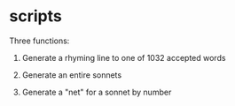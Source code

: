 # scripts
Three functions:

1. Generate a rhyming line to one of 1032 accepted words

2. Generate an entire sonnets

3. Generate a "net" for a sonnet by number
